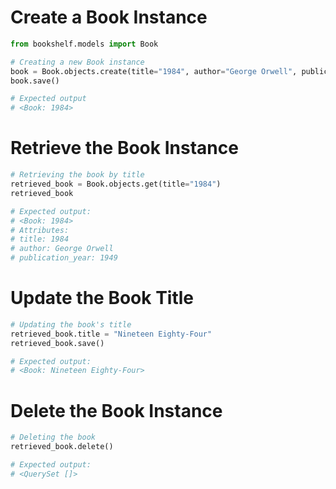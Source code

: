 # Create a Book Instance

```python
from bookshelf.models import Book

# Creating a new Book instance
book = Book.objects.create(title="1984", author="George Orwell", publication_year=1949)
book.save()

# Expected output
# <Book: 1984>
```

# Retrieve the Book Instance

```python
# Retrieving the book by title
retrieved_book = Book.objects.get(title="1984")
retrieved_book

# Expected output:
# <Book: 1984>
# Attributes:
# title: 1984
# author: George Orwell
# publication_year: 1949
```

# Update the Book Title

```python
# Updating the book's title
retrieved_book.title = "Nineteen Eighty-Four"
retrieved_book.save()

# Expected output:
# <Book: Nineteen Eighty-Four>
```

# Delete the Book Instance

```python
# Deleting the book
retrieved_book.delete()

# Expected output:
# <QuerySet []>
```